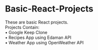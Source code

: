 # Basic-React-Projects
These are basic React projects. <br />
Projects Contain: <br />
• Google Keep Clone <br/>
• Recipes App using Edaman API <br/>
• Weather App using OpenWeather API <br/>
